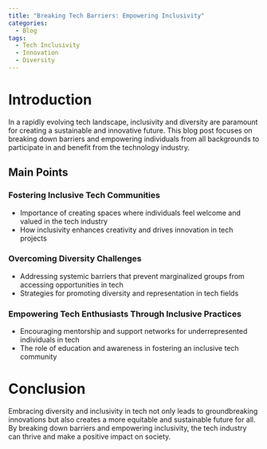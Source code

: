 ```yaml
---
title: "Breaking Tech Barriers: Empowering Inclusivity"
categories:
  - Blog
tags:
  - Tech Inclusivity
  - Innovation
  - Diversity
---
```


# Introduction
In a rapidly evolving tech landscape, inclusivity and diversity are paramount for creating a sustainable and innovative future. This blog post focuses on breaking down barriers and empowering individuals from all backgrounds to participate in and benefit from the technology industry.

## Main Points
### Fostering Inclusive Tech Communities
- Importance of creating spaces where individuals feel welcome and valued in the tech industry
- How inclusivity enhances creativity and drives innovation in tech projects

### Overcoming Diversity Challenges
- Addressing systemic barriers that prevent marginalized groups from accessing opportunities in tech
- Strategies for promoting diversity and representation in tech fields

### Empowering Tech Enthusiasts Through Inclusive Practices
- Encouraging mentorship and support networks for underrepresented individuals in tech
- The role of education and awareness in fostering an inclusive tech community

# Conclusion
Embracing diversity and inclusivity in tech not only leads to groundbreaking innovations but also creates a more equitable and sustainable future for all. By breaking down barriers and empowering inclusivity, the tech industry can thrive and make a positive impact on society.
